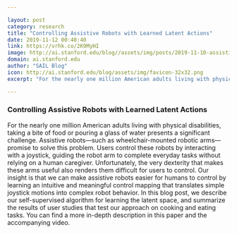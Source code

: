 ```yaml
---

layout: post
category: research
title: "Controlling Assistive Robots with Learned Latent Actions"
date: 2019-11-12 00:40:40
link: https://vrhk.co/2K9MyHI
image: http://ai.stanford.edu/blog//assets/img/posts/2019-11-10-assistive-latent-spaces/image0.png
domain: ai.stanford.edu
author: "SAIL Blog"
icon: http://ai.stanford.edu/blog/assets/img/favicon-32x32.png
excerpt: "For the nearly one million American adults living with physical disabilities, taking a bite of food or pouring a glass of water presents a significant challenge. Assistive robots—such as wheelchair-mounted robotic arms—promise to solve this problem. Users control these robots by interacting with a joystick, guiding the robot arm to complete everyday tasks without relying on a human caregiver. Unfortunately, the very dexterity that makes these arms useful also renders them difficult for users to control. Our insight is that we can make assistive robots easier for humans to control by learning an intuitive and meaningful control mapping that translates simple joystick motions into complex robot behavior. In this blog post, we describe our self-supervised algorithm for learning the latent space, and summarize the results of user studies that test our approach on cooking and eating tasks. You can find a more in-depth description in this paper and the accompanying video."

---
```


### Controlling Assistive Robots with Learned Latent Actions

For the nearly one million American adults living with physical disabilities, taking a bite of food or pouring a glass of water presents a significant challenge. Assistive robots—such as wheelchair-mounted robotic arms—promise to solve this problem. Users control these robots by interacting with a joystick, guiding the robot arm to complete everyday tasks without relying on a human caregiver. Unfortunately, the very dexterity that makes these arms useful also renders them difficult for users to control. Our insight is that we can make assistive robots easier for humans to control by learning an intuitive and meaningful control mapping that translates simple joystick motions into complex robot behavior. In this blog post, we describe our self-supervised algorithm for learning the latent space, and summarize the results of user studies that test our approach on cooking and eating tasks. You can find a more in-depth description in this paper and the accompanying video.